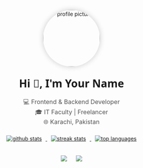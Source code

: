 <!-- README.md -->

<div align="center">

  <img src="https://avatars.githubusercontent.com/YOUR_GITHUB_USERNAME" alt="profile picture" width="150" style="border-radius: 50%; box-shadow: 0 0 15px rgba(0,0,0,0.2);">
  
  <h1>Hi 👋, I'm Your Name</h1>
  
  <p>
    💻 Frontend & Backend Developer <br>
    🎓 IT Faculty | Freelancer <br>
    🌐 Karachi, Pakistan
  </p>

  <a href="https://github.com/YOUR_GITHUB_USERNAME">
    <img src="https://github-readme-stats.vercel.app/api?username=YOUR_GITHUB_USERNAME&show_icons=true&theme=tokyonight" alt="github stats" />
  </a>
  
  <a href="https://github.com/YOUR_GITHUB_USERNAME">
    <img src="https://github-readme-streak-stats.herokuapp.com/?user=YOUR_GITHUB_USERNAME&theme=tokyonight" alt="streak stats" />
  </a>

  <a href="https://github.com/YOUR_GITHUB_USERNAME">
    <img src="https://github-readme-stats.vercel.app/api/top-langs/?username=YOUR_GITHUB_USERNAME&layout=compact&theme=tokyonight" alt="top languages" />
  </a>

  <p>
    <a href="https://linkedin.com/in/YOUR_LINKEDIN_USERNAME"><img src="https://img.shields.io/badge/LinkedIn-0077B5?style=flat&logo=linkedin&logoColor=white"/></a>
    <a href="mailto:YOUR_EMAIL"><img src="https://img.shields.io/badge/Email-D14836?style=flat&logo=gmail&logoColor=white"/></a>
  </p>

</div>

<style>
  h1 {
    font-family: 'Segoe UI', Tahoma, Geneva, Verdana, sans-serif;
    font-size: 28px;
    margin-top: 15px;
  }
  p {
    font-size: 16px;
    color: #555;
  }
  img {
    margin: 10px;
  }
</style>
